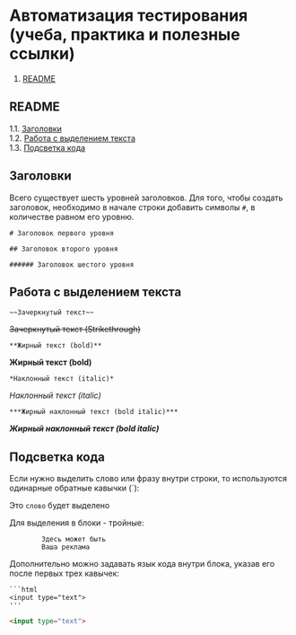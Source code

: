 # Автоматизация тестирования (учеба, практика и полезные ссылки) 
1. [README](#README)



## README

1.1. [Заголовки](#Заголовки)\
1.2. [Работа с выделением текста](#Работа-с-выделением-текста)\
1.3. [Подсветка кода](#Подсветка-кода)



## Заголовки

Всего существует шесть уровней заголовков. Для того, чтобы создать заголовок, необходимо в начале строки добавить 
символы `#`, в количестве равном его уровню.
```
# Заголовок первого уровня
```
```
## Заголовок второго уровня
```
```
###### Заголовок шестого уровня
```



## Работа с выделением текста

```
~~Зачеркнутый текст~~
```
~~Зачеркнутый текст (Strikethrough)~~

```
**Жирный текст (bold)**
```
**Жирный текст (bold)**

```
*Наклонный текст (italic)*
```
*Наклонный текст (italic)*

```
***Жирный наклонный текст (bold italic)***
```
***Жирный наклонный текст (bold italic)***



## Подсветка кода
Если нужно выделить слово или фразу внутри строки, то используются одинарные обратные кавычки (`):

Это `слово` будет выделено

Для выделения в блоки - тройные:

```
        Здесь может быть
        Ваша реклама
```

Дополнительно можно задавать язык кода внутри блока, указав его после первых трех кавычек:
```
```html
<input type="text">
'''
```

```html
<input type="text">
```
